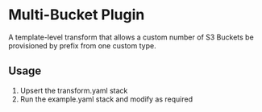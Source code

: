 # Multi-Bucket Plugin

A template-level transform that allows a custom number of S3 Buckets be provisioned by prefix from one custom type.

## Usage

1) Upsert the transform.yaml stack
2) Run the example.yaml stack and modify as required
